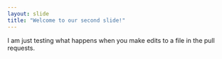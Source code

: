 ```yaml
---
layout: slide
title: "Welcome to our second slide!"
---
```

I am just testing what happens when you make edits to a file in the pull requests.
